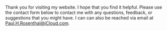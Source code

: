 Thank you for visiting my website. I hope that you find it helpful. Please use the contact form below to contact me with any questions, feedback, or suggestions that you might have. I can can also be reached via email at [Paul.H.Rosenthal@iCloud.com](mailto:Paul.H.Rosenthal@iCould.com).

<script type="text/javascript" src="https://form.jotform.com/jsform/211070821161138"></script>
